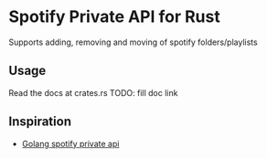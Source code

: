 # Spotify Private API for Rust

Supports adding, removing and moving of spotify folders/playlists

## Usage
Read the docs at crates.rs
TODO: fill doc link

## Inspiration
* [Golang spotify private api](https://github.com/mirrorfm/spotify-private-api)

